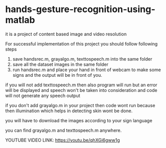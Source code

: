 # hands-gesture-recognition-using-matlab
it is a project of content based image and video resolution

For successful implementation of this project you should follow following steps
1) save handsrec.m, grayalgo.m, texttospeech.m into the same folder
2) save all the dataset images in the same folder
3) run handsrec.m and place your hand in front of webcam to make some signs and the output will be in front of you.


if you will not add texttospeech.m then also program will run but an error will be displayed and speech won't be taken into consideration and code will not generate any speech output

if you don't add grayalgo.m in your project then code wont run because then illumination which helps in detecting skin wont be done.

you will have to download the images according to your sign language

you can find grayalgo.m and texttospeech.m anywhere.

YOUTUBE VIDEO LINK: https://youtu.be/qhXGi6gww1g
